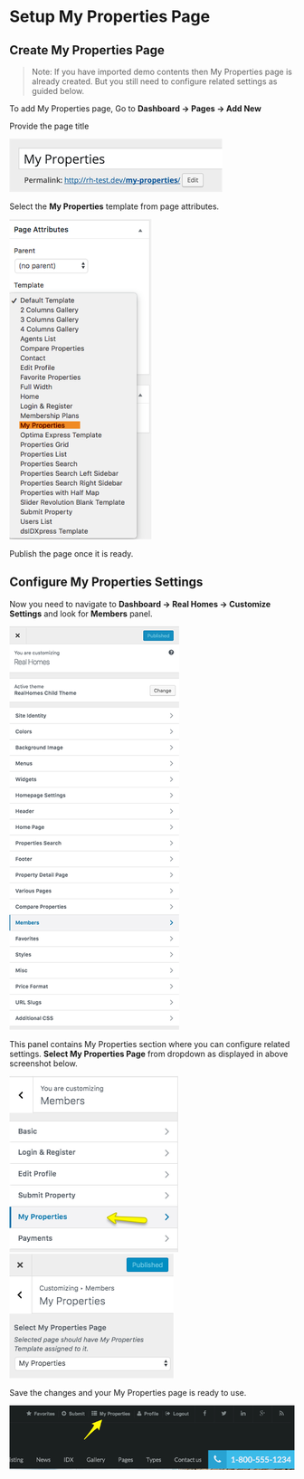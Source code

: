 # Setup My Properties Page

## Create My Properties Page
> Note: If you have imported demo contents then My Properties page is already created. But you still need to configure related settings as guided below.

To add My Properties page, Go to **Dashboard → Pages → Add New**

Provide the page title
 
![Real Homes Documentation](images/member-pages/my-properties-title.png)

Select the **My Properties** template from page attributes.

![Real Homes Documentation](images/member-pages/my-properties-template.png)

Publish the page once it is ready.

## Configure My Properties Settings

Now you need to navigate to **Dashboard → Real Homes → Customize Settings** and look for **Members** panel. 

![Real Homes Documentation](images/member-pages/members-customizer.png)

This panel contains My Properties section where you can configure related settings. **Select My Properties Page** from dropdown as displayed in above screenshot below.

![Real Homes Documentation](images/member-pages/my-properties-panel.png) ![Real Homes Documentation](images/member-pages/my-properties-customizer-settings.png)

Save the changes and your My Properties page is ready to use.

![Real Homes Documentation](images/member-pages/my-properties-front-end.png)
